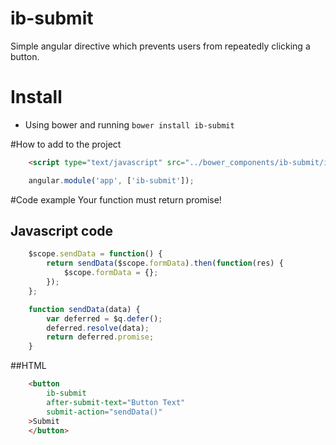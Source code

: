 # ib-submit
Simple angular directive which prevents users from repeatedly clicking a button.

# Install
* Using bower and running `bower install ib-submit`

#How to add to the project
````html
	<script type="text/javascript" src="../bower_components/ib-submit/ib-submit.js"></script>
````

````javascript
	angular.module('app', ['ib-submit']);
````

#Code example
Your function must return promise!

## Javascript code
````javascript
	$scope.sendData = function() {
        return sendData($scope.formData).then(function(res) {
            $scope.formData = {};
        });
    };

    function sendData(data) {
        var deferred = $q.defer();
        deferred.resolve(data);
        return deferred.promise; 
    }
````
##HTML
````html
	<button
		ib-submit
		after-submit-text="Button Text"
		submit-action="sendData()"
    >Submit
    </button>
````
